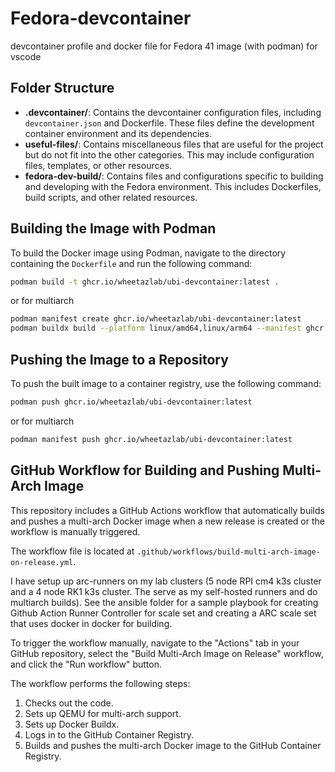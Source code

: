 # Fedora-devcontainer

devcontainer profile and docker file for Fedora 41 image (with podman) for vscode

## Folder Structure

- **.devcontainer/**: Contains the devcontainer configuration files, including `devcontainer.json` and Dockerfile. These files define the development container environment and its dependencies.
- **useful-files/**: Contains miscellaneous files that are useful for the project but do not fit into the other categories. This may include configuration files, templates, or other resources.
- **fedora-dev-build/**: Contains files and configurations specific to building and developing with the Fedora environment. This includes Dockerfiles, build scripts, and other related resources.

## Building the Image with Podman

To build the Docker image using Podman, navigate to the directory containing the `Dockerfile` and run the following command:

```sh
podman build -t ghcr.io/wheetazlab/ubi-devcontainer:latest .
```

or for multiarch

```sh
podman manifest create ghcr.io/wheetazlab/ubi-devcontainer:latest
podman buildx build --platform linux/amd64,linux/arm64 --manifest ghcr.io/wheetazlab/ubi-devcontainer:latest .
```

## Pushing the Image to a Repository

To push the built image to a container registry, use the following command:

```sh
podman push ghcr.io/wheetazlab/ubi-devcontainer:latest
```

or for multiarch

```sh
podman manifest push ghcr.io/wheetazlab/ubi-devcontainer:latest
```

## GitHub Workflow for Building and Pushing Multi-Arch Image

This repository includes a GitHub Actions workflow that automatically builds and pushes a multi-arch Docker image when a new release is created or the workflow is manually triggered.

The workflow file is located at `.github/workflows/build-multi-arch-image-on-release.yml`.

I have setup up arc-runners on my lab clusters (5 node RPI cm4 k3s cluster and a 4 node RK1 k3s cluster. The serve as my self-hosted runners and do multiarch builds). See the ansible folder for a sample playbook for creating Github Action Runner Controller for scale set and creating a ARC scale set that uses docker in docker for building.

To trigger the workflow manually, navigate to the "Actions" tab in your GitHub repository, select the "Build Multi-Arch Image on Release" workflow, and click the "Run workflow" button.

The workflow performs the following steps:
1. Checks out the code.
2. Sets up QEMU for multi-arch support.
3. Sets up Docker Buildx.
4. Logs in to the GitHub Container Registry.
5. Builds and pushes the multi-arch Docker image to the GitHub Container Registry.
